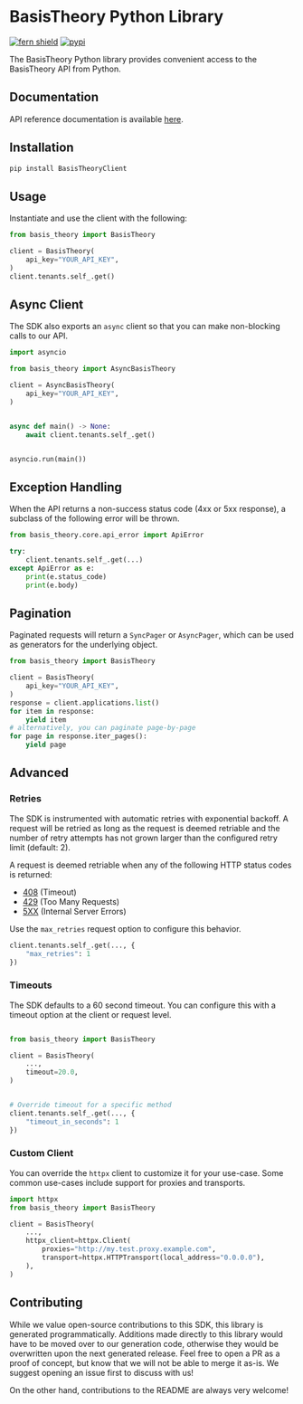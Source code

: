 # BasisTheory Python Library

[![fern shield](https://img.shields.io/badge/%F0%9F%8C%BF-Built%20with%20Fern-brightgreen)](https://buildwithfern.com?utm_source=github&utm_medium=github&utm_campaign=readme&utm_source=https%3A%2F%2Fgithub.com%2FBasis-Theory%2Fpython-sdk)
[![pypi](https://img.shields.io/pypi/v/BasisTheoryClient)](https://pypi.python.org/pypi/BasisTheoryClient)

The BasisTheory Python library provides convenient access to the BasisTheory API from Python.

## Documentation

API reference documentation is available [here](https://api.basistheory.com).

## Installation

```sh
pip install BasisTheoryClient
```

## Usage

Instantiate and use the client with the following:

```python
from basis_theory import BasisTheory

client = BasisTheory(
    api_key="YOUR_API_KEY",
)
client.tenants.self_.get()
```

## Async Client

The SDK also exports an `async` client so that you can make non-blocking calls to our API.

```python
import asyncio

from basis_theory import AsyncBasisTheory

client = AsyncBasisTheory(
    api_key="YOUR_API_KEY",
)


async def main() -> None:
    await client.tenants.self_.get()


asyncio.run(main())
```

## Exception Handling

When the API returns a non-success status code (4xx or 5xx response), a subclass of the following error
will be thrown.

```python
from basis_theory.core.api_error import ApiError

try:
    client.tenants.self_.get(...)
except ApiError as e:
    print(e.status_code)
    print(e.body)
```

## Pagination

Paginated requests will return a `SyncPager` or `AsyncPager`, which can be used as generators for the underlying object.

```python
from basis_theory import BasisTheory

client = BasisTheory(
    api_key="YOUR_API_KEY",
)
response = client.applications.list()
for item in response:
    yield item
# alternatively, you can paginate page-by-page
for page in response.iter_pages():
    yield page
```

## Advanced

### Retries

The SDK is instrumented with automatic retries with exponential backoff. A request will be retried as long
as the request is deemed retriable and the number of retry attempts has not grown larger than the configured
retry limit (default: 2).

A request is deemed retriable when any of the following HTTP status codes is returned:

- [408](https://developer.mozilla.org/en-US/docs/Web/HTTP/Status/408) (Timeout)
- [429](https://developer.mozilla.org/en-US/docs/Web/HTTP/Status/429) (Too Many Requests)
- [5XX](https://developer.mozilla.org/en-US/docs/Web/HTTP/Status/500) (Internal Server Errors)

Use the `max_retries` request option to configure this behavior.

```python
client.tenants.self_.get(..., {
    "max_retries": 1
})
```

### Timeouts

The SDK defaults to a 60 second timeout. You can configure this with a timeout option at the client or request level.

```python

from basis_theory import BasisTheory

client = BasisTheory(
    ...,
    timeout=20.0,
)


# Override timeout for a specific method
client.tenants.self_.get(..., {
    "timeout_in_seconds": 1
})
```

### Custom Client

You can override the `httpx` client to customize it for your use-case. Some common use-cases include support for proxies
and transports.
```python
import httpx
from basis_theory import BasisTheory

client = BasisTheory(
    ...,
    httpx_client=httpx.Client(
        proxies="http://my.test.proxy.example.com",
        transport=httpx.HTTPTransport(local_address="0.0.0.0"),
    ),
)
```

## Contributing

While we value open-source contributions to this SDK, this library is generated programmatically.
Additions made directly to this library would have to be moved over to our generation code,
otherwise they would be overwritten upon the next generated release. Feel free to open a PR as
a proof of concept, but know that we will not be able to merge it as-is. We suggest opening
an issue first to discuss with us!

On the other hand, contributions to the README are always very welcome!
